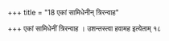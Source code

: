 +++
title = "18 एकां सामिधेनीन् त्रिरन्वाह"

+++
एकां सामिधेनीं त्रिरन्वाह । उशन्तस्त्वा हवामह इत्येताम् १८